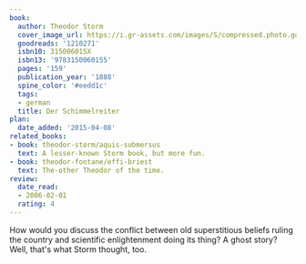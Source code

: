 ```yaml
---
book:
  author: Theodor Storm
  cover_image_url: https://i.gr-assets.com/images/S/compressed.photo.goodreads.com/books/1181899507l/1210271.jpg
  goodreads: '1210271'
  isbn10: 315006015X
  isbn13: '9783150060155'
  pages: '159'
  publication_year: '1888'
  spine_color: '#eedd1c'
  tags:
  - german
  title: Der Schimmelreiter
plan:
  date_added: '2015-04-08'
related_books:
- book: theodor-storm/aquis-submersus
  text: A lesser-known Storm book, but more fun.
- book: theodor-fontane/effi-briest
  text: The-other Theodor of the time.
review:
  date_read:
  - 2006-02-01
  rating: 4
---
```

How would you discuss the conflict between old superstitious beliefs ruling the country and scientific enlightenment
doing its thing? A ghost story? Well, that's what Storm thought, too. 
